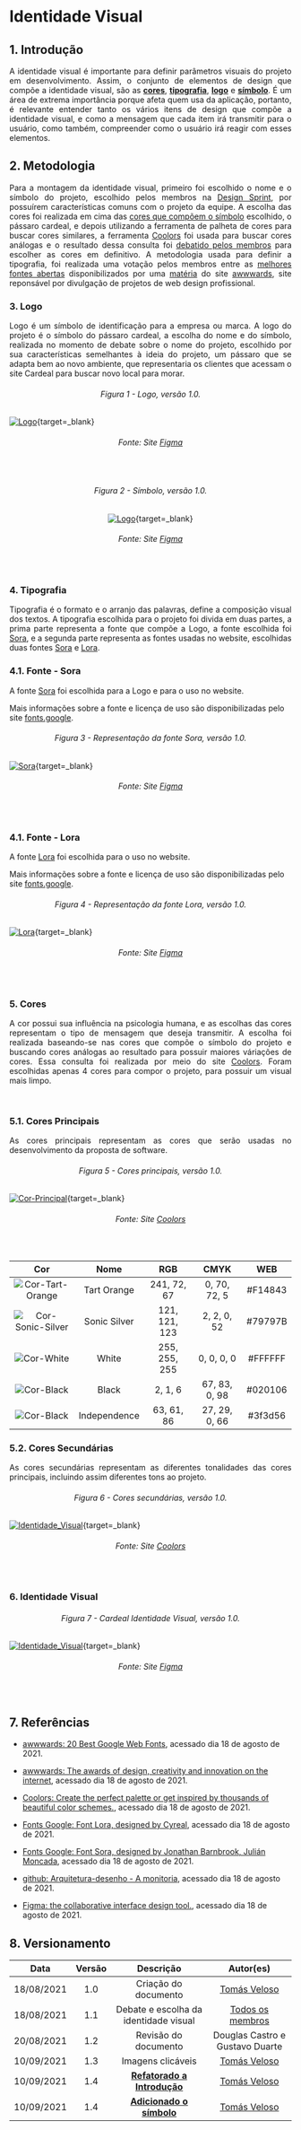 # Identidade Visual

## 1. Introdução

<p align = "justify">A identidade visual é importante para definir parâmetros visuais do projeto em desenvolvimento. Assim, o conjunto de elementos de design que compõe a identidade visual, são as <a href="#5-cores"><b>cores</b></a>, <a href="#4-tipografia"><b>tipografia</b></a>, <a href="#3-logo"><b>logo</b></a> e  <a href="#3-logo"><b>símbolo</b></a>. É um área de extrema importância porque afeta quem usa da aplicação, portanto, é relevante entender tanto os vários itens de design que compõe a identidade visual, e como a mensagem que cada item irá transmitir para o usuário, como também, compreender como o usuário irá reagir com esses elementos.</p>

## 2. Metodologia

<p align = "justify" markdown="1"> Para a montagem da identidade visual, primeiro foi escolhido o nome e o símbolo do projeto, escolhido pelos membros na <a href="https://unbarqdsw2021-1.github.io/2021.1_G04_Cardeal/desenhoSoftwareBase/designSprint/">Design Sprint</a>, por possuírem características comuns com o projeto da equipe. A escolha das cores foi realizada em cima das <a href="https://www.figma.com/proto/DKWzd4WjiCNoDUUINY1U4v/Identidade-Visual-Cardeal?node-id=11%3A23" target="_blank">cores que compõem o símbolo</a> escolhido, o pássaro cardeal, e depois utilizando a ferramenta de palheta de cores para buscar cores similares, a ferramenta <a href="https://coolors.co/" target="_blank">Coolors</a> foi usada para buscar cores análogas e o resultado dessa consulta foi <a href="https://unbarqdsw2021-1.github.io/2021.1_G04_Cardeal/modelagem/debateIdentidadeVisual/">debatido pelos membros</a> para escolher as cores em definitivo. A metodologia usada para definir a tipografia, foi realizada uma votação pelos membros entre as <a href="https://www.figma.com/proto/DKWzd4WjiCNoDUUINY1U4v/Identidade-Visual-Cardeal?node-id=3%3A4">melhores fontes abertas</a> disponibilizados por uma <a href="https://www.awwwards.com/20-best-web-fonts-from-google-web-fonts-and-font-face.html" target="_blank">matéria</a> do site <a href="https://www.awwwards.com/" target="_blank">awwwards</a>, site reponsável por divulgação de projetos de web design profissional.</p>

### 3. Logo

<p align = "justify"> Logo é um símbolo de identificação para a empresa ou marca. A logo do projeto é o símbolo do pássaro cardeal, a escolha do nome e do símbolo, realizada no momento de debate sobre o nome do projeto, escolhido por sua características semelhantes à ideia do projeto, um pássaro que se adapta bem ao novo ambiente, que representaria os clientes que acessam o site Cardeal para buscar novo local para morar.</p>

<h6 align = "center">Figura 1 - Logo, versão 1.0.</h6>

[![Logo](../desenhoSoftwareBase/img/IdentidadeVisual/logo.png)](../desenhoSoftwareBase/img/IdentidadeVisual/logo.png){target=\_blank}

<h6 align = "center">Fonte: Site <a href="https://www.figma.com/proto/DKWzd4WjiCNoDUUINY1U4v/Identidade-Visual-Cardeal?node-id=6%3A6" target="_blank">Figma</a></h6></br>

<h6 align = "center">Figura 2 - Símbolo, versão 1.0.</h6>

<center>

[![Logo](../desenhoSoftwareBase/img/IdentidadeVisual/symbol.png)](../desenhoSoftwareBase/img/IdentidadeVisual/symbol.png){target=\_blank}

</center>

<h6 align = "center">Fonte: Site <a href="https://www.figma.com/proto/DKWzd4WjiCNoDUUINY1U4v/Identidade-Visual-Cardeal?node-id=556%3A3&scaling=min-zoom&page-id=0%3A1" target="_blank">Figma</a></h6></br>
 
### 4. Tipografia

<p align = "justify"> Tipografia é o formato e o arranjo das palavras, define a composição visual dos textos. A tipografia escolhida para o projeto foi divida em duas partes, a prima parte representa a fonte que compõe a Logo, a fonte escolhida foi <a href="https://fonts.google.com/specimen/Sora?query=sora" target="_blank">Sora</a>, e a segunda parte representa as fontes usadas no website, escolhidas duas fontes <a href="https://fonts.google.com/specimen/Sora?query=sora" target="_blank">Sora</a> e <a href="https://fonts.google.com/specimen/Lora?query=lora#standard-styles" target="_blank">Lora</a>.</p>

### 4.1. Fonte - Sora

<p align = "justify">A fonte <a href="https://fonts.google.com/specimen/Sora?query=sora" target="_blank">Sora</a> foi escolhida para a Logo e para o uso no website.

Mais informações sobre a fonte e licença de uso são disponibilizadas pelo site <a href="https://fonts.google.com/specimen/Sora?query=Jonathan+Barnbrook" target="_blank">fonts.google</a>.</p>

<h6 align = "center">Figura 3 - Representação da fonte Sora, versão 1.0.</h6>

[![Sora](../desenhoSoftwareBase/img/IdentidadeVisual/sora.png)](../desenhoSoftwareBase/img/IdentidadeVisual/sora.png){target=\_blank}

<h6 align = "center">Fonte: Site <a href="https://www.figma.com/proto/DKWzd4WjiCNoDUUINY1U4v/Identidade-Visual-Cardeal?node-id=50%3A5" target="_blank">Figma</a></h6></br>

### 4.1. Fonte - Lora

<p align = "justify">A fonte <a href="https://fonts.google.com/specimen/Lora?query=Cyreal" target="_blank">Lora</a> foi escolhida para o uso no website.

Mais informações sobre a fonte e licença de uso são disponibilizadas pelo site <a href="https://fonts.google.com/specimen/Sora?query=Jonathan+Barnbrook" target="_blank">fonts.google</a>.</p>

<h6 align = "center">Figura 4 - Representação da fonte Lora, versão 1.0.</h6>

<!-- ![Lora](../desenhoSoftwareBase/img/IdentidadeVisual/lora.png) -->

[![Lora](../desenhoSoftwareBase/img/IdentidadeVisual/lora.png)](../desenhoSoftwareBase/img/IdentidadeVisual/lora.png){target=\_blank}

<h6 align = "center">Fonte: Site <a href="https://www.figma.com/proto/DKWzd4WjiCNoDUUINY1U4v/Identidade-Visual-Cardeal?node-id=50%3A86" target="_blank">Figma</a></h6></br>

### 5. Cores

<p align = "justify"> A cor possui sua influência na psicologia humana, e as escolhas das cores representam o tipo de mensagem que deseja transmitir. A escolha foi realizada baseando-se nas cores que compõe o símbolo do projeto e buscando cores análogas ao resultado para possuir maiores váriações de cores. Essa consulta foi realizada por meio do site <a href="https://coolors.co/" target="_blank">Coolors</a>. Foram escolhidas apenas 4 cores para compor o projeto, para possuir um visual mais limpo.</p><br/>

### 5.1. Cores Principais

<p align = "justify"> As cores principais representam as cores que serão usadas no desenvolvimento da proposta de software.</p>

<h6 align = "center">Figura 5 - Cores principais, versão 1.0.</h6>

[![Cor-Principal](../desenhoSoftwareBase/img/IdentidadeVisual/corPrincipal.png)](../desenhoSoftwareBase/img/IdentidadeVisual/corPrincipal.png){target=\_blank}

<h6 align = "center">Fonte: Site <a href="https://coolors.co/f14843-79797b-ffffff-020106-3f3d56" target="_blank">Coolors</a></h6></br>

<center>

|                                  **Cor**                                  |   **Nome**   |    **RGB**    |   **CMYK**    | **WEB** |
| :-----------------------------------------------------------------------: | :----------: | :-----------: | :-----------: | :-----: |
|  ![Cor-Tart-Orange](../desenhoSoftwareBase/img/IdentidadeVisual/red.png)  | Tart Orange  |  241, 72, 67  | 0, 70, 72, 5  | #F14843 |
| ![Cor-Sonic-Silver](../desenhoSoftwareBase/img/IdentidadeVisual/grey.png) | Sonic Silver | 121, 121, 123 |  2, 2, 0, 52  | #79797B |
|    ![Cor-White](../desenhoSoftwareBase/img/IdentidadeVisual/white.png)    |    White     | 255, 255, 255 |  0, 0, 0, 0   | #FFFFFF |
|    ![Cor-Black](../desenhoSoftwareBase/img/IdentidadeVisual/black.png)    |    Black     |    2, 1, 6    | 67, 83, 0, 98 | #020106 |
|   ![Cor-Black](../desenhoSoftwareBase/img/IdentidadeVisual/purple.png)    | Independence |  63, 61, 86   | 27, 29, 0, 66 | #3f3d56 |

</center>

### 5.2. Cores Secundárias

<p align = "justify"> As cores secundárias representam as diferentes tonalidades das cores principais, incluindo assim diferentes tons ao projeto.</p>

<h6 align = "center">Figura 6 - Cores secundárias, versão 1.0.</h6>

[![Identidade_Visual](../desenhoSoftwareBase/img/IdentidadeVisual/corSecundaria.png)](../desenhoSoftwareBase/img/IdentidadeVisual/corSecundaria.png){target=\_blank}

<h6 align = "center">Fonte: Site <a href="https://coolors.co/" target="_blank">Coolors</a></h6></br>

### 6. Identidade Visual

<h6 align = "center">Figura 7 - Cardeal Identidade Visual, versão 1.0.</h6>

[![Identidade_Visual](../desenhoSoftwareBase/img/IdentidadeVisual/idVisual.png)](../desenhoSoftwareBase/img/IdentidadeVisual/idVisual.png){target=\_blank}

<h6 align = "center">Fonte: Site <a href="https://www.figma.com/proto/DKWzd4WjiCNoDUUINY1U4v/Identidade-Visual-Cardeal?node-id=63%3A2" target="_blank">Figma</a></h6></br>

## 7. Referências

- [awwwards: 20 Best Google Web Fonts](https://www.awwwards.com/20-best-web-fonts-from-google-web-fonts-and-font-face.html), acessado dia 18 de agosto de 2021.

- [awwwards: The awards of design, creativity and innovation on the internet](https://www.awwwards.com/), acessado dia 18 de agosto de 2021.

- [Coolors: Create the perfect palette or get inspired by thousands of beautiful color schemes.](https://coolors.co/), acessado dia 18 de agosto de 2021.

- [Fonts Google: Font Lora, designed by Cyreal](https://fonts.google.com/specimen/Lora?query=lora#standard-styles), acessado dia 18 de agosto de 2021.

- [Fonts Google: Font Sora, designed by Jonathan Barnbrook, Julián Moncada](https://fonts.google.com/specimen/Sora?query=sora), acessado dia 18 de agosto de 2021.

- [github: Arquitetura-desenho - A monitoria](https://2019-2-arquitetura-desenho.github.io/wiki/dinamica_seminario_II/identidade_visual/), acessado dia 18 de agosto de 2021.

- [Figma: the collaborative interface design tool.](https://www.figma.com), acessado dia 18 de agosto de 2021.

## 8. Versionamento

<center>

|    Data    | Versão |                             Descrição                              |                                                 Autor(es)                                                  |
| :--------: | :----: | :----------------------------------------------------------------: | :--------------------------------------------------------------------------------------------------------: |
| 18/08/2021 |  1.0   |                        Criação do documento                        |                               [Tomás Veloso](https://github.com/tomasvelos0)                               |
| 18/08/2021 |  1.1   |               Debate e escolha da identidade visual                | [Todos os membros](https://unbarqdsw2021-1.github.io/2021.1_G04_Cardeal/modelagem/debateIdentidadeVisual/) |
| 20/08/2021 |  1.2   |                        Revisão do documento                        |                                      Douglas Castro e Gustavo Duarte                                       |
| 10/09/2021 |  1.3   |                         Imagens clicáveis                          |                               [Tomás Veloso](https://github.com/tomasvelos0)                               |
| 10/09/2021 |  1.4   | **[Refatorado a Introdução](../padroesDeProjeto/correcoes_E2.md)** |                               [Tomás Veloso](https://github.com/tomasvelos0)                               |
| 10/09/2021 |  1.4   |               **[Adicionado o símbolo](./#3-logo)**                |                               [Tomás Veloso](https://github.com/tomasvelos0)                               |

</center>
